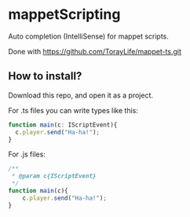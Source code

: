 # mappetScripting

Auto completion (IntelliSense) for mappet scripts.

Done with https://github.com/TorayLife/mappet-ts.git

## How to install?

Download this repo, and open it as a project.

For .ts files you can write types like this:

```ts
function main(c: IScriptEvent){
  c.player.send("Ha-ha!");
}
```

For .js files:

```js
/**
 * @param c{IScriptEvent}
 */
function main(c){
    c.player.send("Ha-ha!");
}
```
